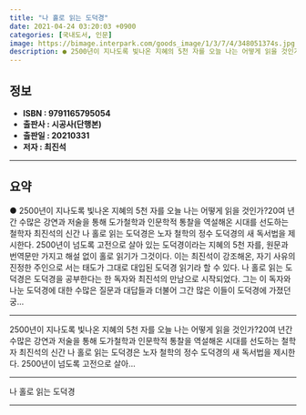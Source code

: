 ```yaml
---
title: "나 홀로 읽는 도덕경"
date: 2021-04-24 03:20:03 +0900
categories: [국내도서, 인문]
image: https://bimage.interpark.com/goods_image/1/3/7/4/348051374s.jpg
description: ● 2500년이 지나도록 빛나온 지혜의 5천 자를 오늘 나는 어떻게 읽을 것인가?20여 년간 수많은 강연과 저술을 통해 도가철학과 인문학적 통찰을 역설해온 시대를 선도하는 철학자 최진석의 신간 나 홀로 읽는 도덕경은 노자 철학의 정수 도덕경의 새 독서법을 제시한다. 2500년이 넘도록
---
```


## **정보**

- **ISBN : 9791165795054**
- **출판사 : 시공사(단행본)**
- **출판일 : 20210331**
- **저자 : 최진석**

------



## **요약**

●  2500년이 지나도록 빛나온 지혜의 5천 자를 오늘 나는 어떻게 읽을 것인가?20여 년간 수많은 강연과 저술을 통해 도가철학과 인문학적 통찰을 역설해온 시대를 선도하는 철학자 최진석의 신간 나 홀로 읽는 도덕경은 노자 철학의 정수 도덕경의 새 독서법을 제시한다. 2500년이 넘도록 고전으로 살아 있는 도덕경이라는 지혜의 5천 자를, 원문과 번역문만 가지고 해설 없이 홀로 읽기가 그것이다. 이는 최진석이 강조해온, 자기 사유의 진정한 주인으로 서는 태도가 그대로 대입된 도덕경 읽기라 할 수 있다. 나 홀로 읽는 도덕경은 도덕경을 공부한다는 한 독자와 최진석의 만남으로 시작되었다. 그는 이 독자와 나눈 도덕경에 대한 수많은 질문과 대답들과 더불어 그간 많은 이들이 도덕경에 가졌던 궁...

------

2500년이 지나도록 빛나온 지혜의 5천 자를
오늘 나는 어떻게 읽을 것인가?20여 년간 수많은 강연과 저술을 통해 도가철학과 인문학적 통찰을 역설해온 시대를 선도하는 철학자 최진석의 신간 나 홀로 읽는 도덕경은 노자 철학의 정수 도덕경의 새 독서법을 제시한다. 2500년이 넘도록 고전으로 살아... 

------


나 홀로 읽는 도덕경 

------


